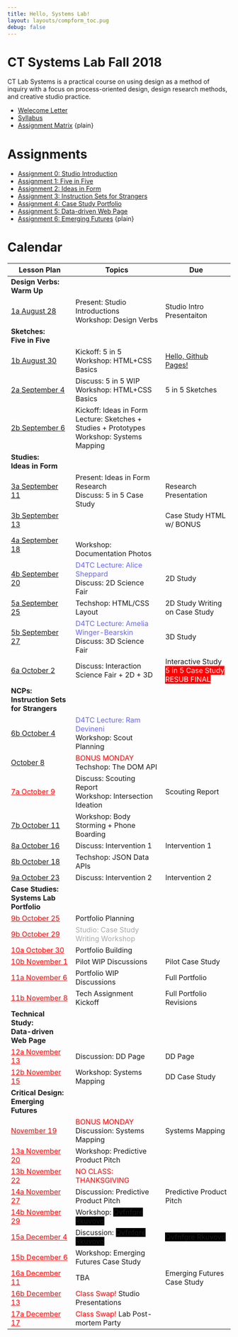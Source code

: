 ```yaml
---
title: Hello, Systems Lab!
layout: layouts/compform_toc.pug
debug: false
---
```


<!-- <script src="https://cdnjs.cloudflare.com/ajax/libs/p5.js/0.5.16/p5.min.js"></script>
<script src="./index_mess.js"></script> -->

<style>
ul.plain {
 margin: 0;
 padding: 0;
 list-style: none;
}
</style>

# CT Systems Lab Fall 2018  

<div class="col-6 col-md-6 overview top">
CT Lab Systems is a practical course on using design as a method of inquiry with a focus on process-oriented design, design research methods, and creative studio practice.
</div>

- [Welecome Letter](./welcome_letter.html)
- [Syllabus](./syllabus.html)
- [Assignment Matrix](https://docs.google.com/spreadsheets/d/1OVtofA8TV2qSv_RnN7W7BAem_cFSkqaAivjmNusbYWU/edit?usp=sharing)
{plain}

# Assignments

- [Assignment 0: Studio Introduction](assignment_introduction.html)
- [Assignment 1: Five in Five](assignment_5in5.html)
- [Assignment 2: Ideas in Form](assignment_ideas.html)
- [Assignment 3: Instruction Sets for Strangers](assignment_instruction_sets.html)
- [Assignment 4: Case Study Portfolio](assignment_portfolio.html)
- [Assignment 5: Data-driven Web Page](assignment_data.html)
- [Assignment 6: Emerging Futures](assignment_futures.html)
{plain}


# Calendar


| Lesson Plan                                   | Topics                                                                                                | Due                                                                                 |
| --------------------------------------------- | ----------------------------------------------------------------------------------------------------- | ----------------------------------------------------------------------------------- |
| **Design Verbs:<br/>Warm Up**                 | &nbsp;                                                                                                | &nbsp;                                                                              |
| [1a August 28](lesson_plans/aug_28.html)      | Present: Studio Introductions<br/> Workshop: Design Verbs                                             | Studio Intro Presentaiton                                                           |
| **Sketches:<br/>Five in Five**                | &nbsp;                                                                                                | &nbsp;                                                                              |
| [1b August 30](lesson_plans/aug_30.html)      | Kickoff: 5 in 5<br/> Workshop: HTML+CSS Basics                                                        | [Hello, Github Pages!](lesson_plans/aug_28.html)                                    |
| [2a September 4](lesson_plans/sep_4.html)     | Discuss: 5 in 5 WIP<br/> Workshop: HTML+CSS Basics                                                    | 5 in 5 Sketches                                                                     |
| [2b September 6](lesson_plans/sep_6.html)     | Kickoff: Ideas in Form<br/> Lecture: Sketches + Studies + Prototypes <br/>Workshop: Systems Mapping   | &nbsp;                                                                              |
| **Studies:<br/>Ideas in Form**                | &nbsp;                                                                                                | &nbsp;                                                                              |
| [3a September 11](lesson_plans/sep_11.html)   | Present: Ideas in Form Research<br/> Discuss: 5 in 5 Case Study                                       | <span class = "">Research Presentation  </span>                                     |
| [3b September 13](lesson_plans/sep_13.html)   | &nbsp;                                                                                                | <span class = ""> Case Study HTML w/ BONUS</span>                                   |
| [4a September 18](lesson_plans/sep_18.html)   | <br/> Workshop: Documentation Photos<br/>                                                             | &nbsp;                                                                              |
| [4b September 20](lesson_plans/sep_20.html)   | <span style="color: #6666FF">D4TC Lecture: Alice Sheppard</span><br/>Discuss: 2D Science Fair         | 2D Study                                                                            |
| [5a September 25](lesson_plans/sep_25.html)   | Techshop: HTML/CSS Layout                                                                             | 2D Study Writing on Case Study                                                      |
| [5b September 27](lesson_plans/sep_27.html)   | <span style="color: #6666FF">D4TC Lecture: Amelia Winger-Bearskin</span><br/>Discuss: 3D Science Fair | 3D Study                                                                            |
| [6a October 2](lesson_plans/oct_2.html)       | Discuss: Interaction Science Fair + 2D + 3D                                                           | Interactive Study <br/><span class = "urgent"> 5 in 5 Case Study RESUB FINAL</span> |
| **NCPs:<br/>Instruction Sets for Strangers**  | &nbsp;                                                                                                | &nbsp;                                                                              |
| [6b October 4](lesson_plans/oct_4.html)       | <span style="color: #6666FF">D4TC Lecture: Ram Devineni</span><br/>Workshop: Scout Planning           | &nbsp;                                                                              |
| [October 8](lesson_plans/oct_8.html)          | <span style="color: #F00">BONUS MONDAY</span><br/> Techshop: The DOM API                              | &nbsp;                                                                              |
| [7a October 9](#)                             | Discuss: Scouting Report<br/>Workshop: Intersection Ideation                                          | Scouting Report                                                                     |
| [7b October 11](lesson_plans/oct_11.html)     | Workshop: Body Storming + Phone Boarding                                                              | &nbsp;                                                                              |
| [8a October 16](lesson_plans/oct_16.html)     | Discuss: Intervention 1                                                                               | Intervention 1                                                                      |
| [8b October 18](lesson_plans/oct_18.html)     | Techshop: JSON Data APIs                                                                              | &nbsp;                                                                              |
| [9a October 23](lesson_plans/oct_23.html)                            | Discuss: Intervention 2                                                                               | Intervention 2                                                                      |
| **Case Studies:<br/>Systems Lab Portfolio**   | &nbsp;                                                                                                | &nbsp;                                                                              |
| [9b October 25](#)                            | Portfolio Planning                                                                                    | &nbsp;                                                                              |
| [9b October 29](#)                            | <span style="color: #AAA">Studio: Case Study Writing Workshop</style>                                 | &nbsp;                                                                              |
| [10a October 30](#)                           | Portfolio Building                                                                                    | &nbsp;                                                                              |
| [10b November 1](#)                           | Pilot WIP Discussions                                                                                 | Pilot Case Study                                                                    |
| [11a November 6](#)                           | Portfolio WIP Discussions                                                                             | Full Portfolio                                                                      |
| [11b November 8](#)                           | Tech Assignment Kickoff                                                                               | Full Portfolio Revisions                                                            |
| **Technical Study:<br/>Data-driven Web Page** | &nbsp;                                                                                                | &nbsp;                                                                              |
| [12a November 13](#)                          | Discussion: DD Page                                                                                   | DD Page                                                                             |
| [12b November 15](#)                          | Workshop: Systems Mapping                                                                             | DD Case Study                                                                       |
| **Critical Design:<br/>Emerging Futures**     | &nbsp;                                                                                                | &nbsp;                                                                              |
| [November 19](#)                              | <span style="color: #F00">BONUS MONDAY</span><br/> Discussion: Systems Mapping                        | Systems Mapping                                                                     |
| [13a November 20](#)                          | Workshop: Predictive Product Pitch                                                                    | &nbsp;                                                                              |
| [13b November 22](#)                          | <span style="color: #F00">NO CLASS: THANKSGIVING</span>                                               | &nbsp;                                                                              |
| [14a November 27](#)                          | Discussion: Predictive Product Pitch                                                                  | Predictive Product Pitch                                                            |
| [14b November 29](#)                          | Workshop: <span class="redacted">Qvfnfgre Rkuvovg</span>                                              | &nbsp;                                                                              |
| [15a December 4](#)                           | Discussion: <span class="redacted">Qvfnfgre Rkuvovg</span>                                            | <span class="redacted">Qvfnfgre Rkuvovg</span>                                      |
| [15b December 6](#)                           | Workshop: Emerging Futures Case Study                                                                 | &nbsp;                                                                              |
| [16a December 11](#)                          | TBA                                                                                                   | Emerging Futures Case Study                                                         |
| [16b December 13](#)                          | <span style="color: #F00">Class Swap!</span> Studio Presentations                                     | &nbsp;                                                                              |
| [17a December 17](#)                          | <span style="color: #F00">Class Swap!</span> Lab Post-mortem Party                                    | &nbsp;                                                                              |




<style>

.redacted {
    background-color: black;
}

.urgent {
    background: red;
    color: white;
}

/* tr:nth-child(-n+10),
tr:nth-child(-n+10) a[href^="#"]
 {
    color: #CCC !important;

} */

.temp {
    color: #BBB;
}
    .top {
        padding: 0;
        font-size: 14px;
    }

    .table th:first-child,  {
        /* border: 1px solid red; */
        width: 35%;

    }


    td a[href="#"] {
        color: red;
    }

    .comp-form-toc .table a[href^="#"] {
**        color: black;
        text-decoration: none;
        border: none;
    }

    .table td,
    .table th {
        padding-left: 0px;;
    }

    .table thead {
        /* display: none; */
    }

    .gray {
        color: #AAA;
    }

    .red {
        color: #F00;
    }

    a[href="#"] {
        color: gray;
    }

</style>